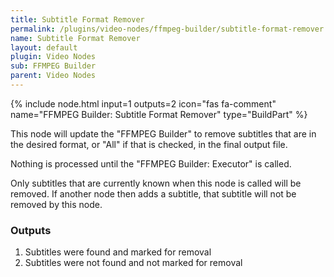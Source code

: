 ```yaml
---
title: Subtitle Format Remover
permalink: /plugins/video-nodes/ffmpeg-builder/subtitle-format-remover
name: Subtitle Format Remover
layout: default
plugin: Video Nodes
sub: FFMPEG Builder
parent: Video Nodes
---
```


{% include node.html input=1 outputs=2 icon="fas fa-comment" name="FFMPEG Builder: Subtitle Format Remover" type="BuildPart" %}

This node will update the "FFMPEG Builder" to remove subtitles that are in the desired format,  or "All" if that is checked, in the final output file.

Nothing is processed until the "FFMPEG Builder: Executor" is called.

Only subtitles that are currently known when this node is called will be removed.  If another node then adds a subtitle, that subtitle will not be removed by this node.

### Outputs
1. Subtitles were found and marked for removal
2. Subtitles were not found and not marked for removal